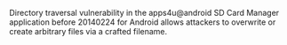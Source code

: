 Directory traversal vulnerability in the apps4u@android SD Card Manager application before 20140224 for Android allows attackers to overwrite or create arbitrary files via a crafted filename.
